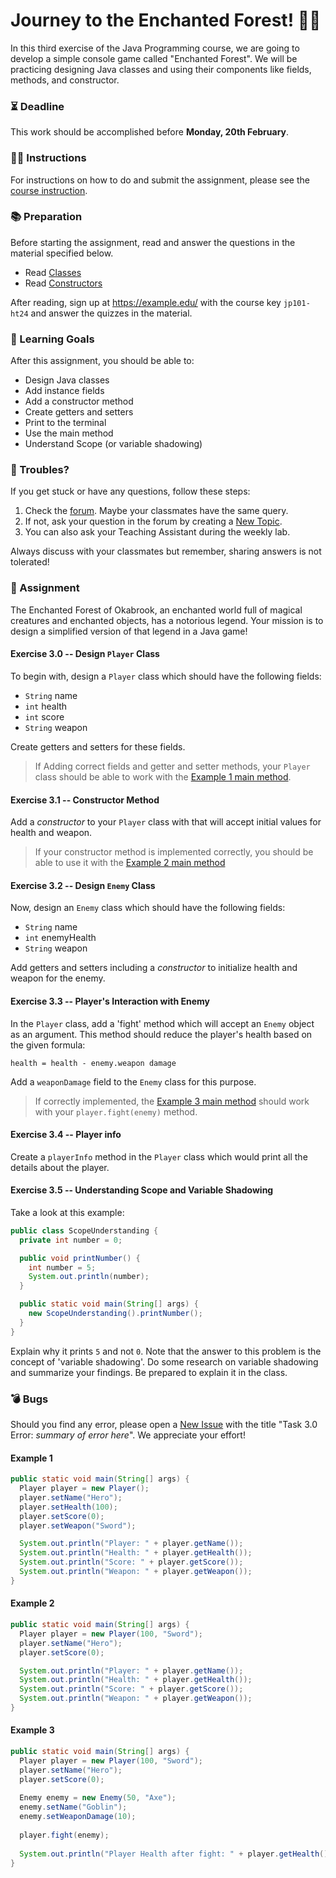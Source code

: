 # Journey to the Enchanted Forest! 🌲🦄

In this third exercise of the Java Programming course, we are going to develop a simple console game called "Enchanted Forest". We will be practicing designing Java classes and using their components like fields, methods, and constructor.

### ⏳ Deadline
This work should be accomplished before **Monday, 20th February**.

### 👩‍💻 Instructions
For instructions on how to do and submit the assignment, please see the [course instruction](https://example.edu/courses/java-instruction#assignments).

### 📚 Preparation
Before starting the assignment, read and answer the questions in the material specified below.

- Read [Classes](https://example.edu/courses/java/classes)
- Read [Constructors](https://example.edu/courses/java/constructors)

After reading, sign up at https://example.edu/ with the course key `jp101-ht24` and answer the quizzes in the material.

### 🎯 Learning Goals
After this assignment, you should be able to:

* Design Java classes
* Add instance fields
* Add a constructor method
* Create getters and setters
* Print to the terminal
* Use the main method
* Understand Scope (or variable shadowing)

### 🚦 Troubles?
If you get stuck or have any questions, follow these steps:

1. Check the [forum](https://example.edu/forum/java). Maybe your classmates have the same query.
2. If not, ask your question in the forum by creating a [New Topic](https://example.edu/forum/java/new).
3. You can also ask your Teaching Assistant during the weekly lab.

Always discuss with your classmates but remember, sharing answers is not tolerated!

### 🏁 Assignment

The Enchanted Forest of Okabrook, an enchanted world full of magical creatures and enchanted objects, has a notorious legend. Your mission is to design a simplified version of that legend in a Java game!

#### Exercise 3.0 -- Design `Player` Class
To begin with, design a `Player` class which should have the following fields:

- `String` name
- `int` health
- `int` score
- `String` weapon

Create getters and setters for these fields. 

>If Adding correct fields and getter and setter methods, your `Player` class should be able to work with the [Example 1 main method](#example-1).

#### Exercise 3.1 -- Constructor Method 
Add a *constructor* to your `Player` class with that will accept initial values for health and weapon.

>If your constructor method is implemented correctly, you should be able to use it with the [Example 2 main method](#example-2)

#### Exercise 3.2 -- Design `Enemy` Class
Now, design an `Enemy` class which should have the following fields:

- `String` name
- `int` enemyHealth
- `String` weapon

Add getters and setters including a *constructor* to initialize health and weapon for the enemy.

#### Exercise 3.3 -- Player's Interaction with Enemy
In the `Player` class, add a 'fight' method which will accept an `Enemy` object as an argument. This method should reduce the player's health based on the given formula:

```
health = health - enemy.weapon damage
```

Add a `weaponDamage` field to the `Enemy` class for this purpose.

>If correctly implemented, the [Example 3 main method](#example-3) should work with your `player.fight(enemy)` method.

#### Exercise 3.4 -- Player info
Create a `playerInfo` method in the `Player` class which would print all the details about the player.

#### Exercise 3.5 -- Understanding Scope and Variable Shadowing
Take a look at this example:

```Java
public class ScopeUnderstanding {
  private int number = 0;

  public void printNumber() {
    int number = 5;
    System.out.println(number);
  }

  public static void main(String[] args) {
    new ScopeUnderstanding().printNumber();
  }
}
```

Explain why it prints `5` and not `0`. Note that the answer to this problem is the concept of 'variable shadowing'. Do some research on variable shadowing and summarize your findings. Be prepared to explain it in the class.

### 💣 Bugs
Should you find any error, please open a [New Issue](https://example.edu/forum/issue) with the title "Task 3.0 Error: *summary of error here*". We appreciate your effort!


#### Example 1
```java
public static void main(String[] args) {
  Player player = new Player();
  player.setName("Hero");
  player.setHealth(100);
  player.setScore(0);
  player.setWeapon("Sword");

  System.out.println("Player: " + player.getName());
  System.out.println("Health: " + player.getHealth());
  System.out.println("Score: " + player.getScore());
  System.out.println("Weapon: " + player.getWeapon());
}
```

#### Example 2
```java
public static void main(String[] args) {
  Player player = new Player(100, "Sword");
  player.setName("Hero");
  player.setScore(0);

  System.out.println("Player: " + player.getName());
  System.out.println("Health: " + player.getHealth());
  System.out.println("Score: " + player.getScore());
  System.out.println("Weapon: " + player.getWeapon());
}
```

#### Example 3
```java
public static void main(String[] args) {
  Player player = new Player(100, "Sword");
  player.setName("Hero");
  player.setScore(0);
  
  Enemy enemy = new Enemy(50, "Axe");
  enemy.setName("Goblin");
  enemy.setWeaponDamage(10);
  
  player.fight(enemy);
  
  System.out.println("Player Health after fight: " + player.getHealth());
}
```